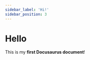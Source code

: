 ```yaml
---
sidebar_label: 'Hi!'
sidebar_position: 3
---
```

# Hello

This is my **first Docusaurus document**!